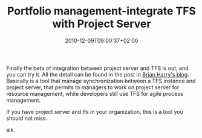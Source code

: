 ﻿---
title: "Portfolio management-integrate TFS with Project Server"
description: ""
date: 2010-12-09T09:00:37+02:00
draft: false
tags: [Team Foundation Server]
categories: [Team Foundation Server]
---
Finally the beta of integration between project server and TFS is out, and you can try it. All the detail can be found in the post in [Brian Harry's blog](http://blogs.msdn.com/b/bharry/archive/2010/12/07/portfolio-management-tfs-lt-gt-project-server-integration-in-beta.aspx). Basically is a tool that manage synchronization between a TFS instance and project server, that permits to managers to work on project server for resource management, while developers still use TFS for agile process management.

If you have project server and tfs in your organization, this is a tool you should not miss.

alk.
